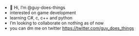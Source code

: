 - 👋 Hi, I’m @guy-does-things
- interested on game development
- learning C#, c, c++ and python
- I’m looking to collaborate on nothing as of now
- you can dm me on twitter https://twitter.com/guy_does_things

<!---
guy-does-things/guy-does-things is a ✨ special ✨ repository because its `README.md` (this file) appears on your GitHub profile.
You can click the Preview link to take a look at your changes.
--->
